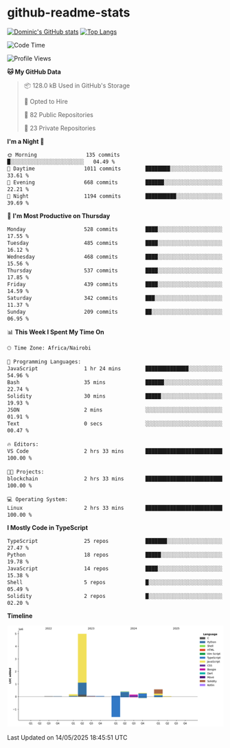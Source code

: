 # github-readme-stats
[![Dominic's GitHub stats](https://github-readme-stats.vercel.app/api?username=Domengo&show_icons=true)](https://github.com/anuraghazra/github-readme-stats)
[![Top Langs](https://github-readme-stats.vercel.app/api/top-langs/?username=Domengo&show_icons=true)](https://github.com/Domengo/github-readme-stats)

<!--START_SECTION:waka-->
![Code Time](http://img.shields.io/badge/Code%20Time-1%2C094%20hrs%201%20min-blue)

![Profile Views](http://img.shields.io/badge/Profile%20Views-0-blue)

**🐱 My GitHub Data** 

> 📦 128.0 kB Used in GitHub's Storage 
 > 
> 💼 Opted to Hire
 > 
> 📜 82 Public Repositories 
 > 
> 🔑 23 Private Repositories 
 > 
**I'm a Night 🦉** 

```text
🌞 Morning                135 commits         █░░░░░░░░░░░░░░░░░░░░░░░░   04.49 % 
🌆 Daytime                1011 commits        ████████░░░░░░░░░░░░░░░░░   33.61 % 
🌃 Evening                668 commits         ██████░░░░░░░░░░░░░░░░░░░   22.21 % 
🌙 Night                  1194 commits        ██████████░░░░░░░░░░░░░░░   39.69 % 
```
📅 **I'm Most Productive on Thursday** 

```text
Monday                   528 commits         ████░░░░░░░░░░░░░░░░░░░░░   17.55 % 
Tuesday                  485 commits         ████░░░░░░░░░░░░░░░░░░░░░   16.12 % 
Wednesday                468 commits         ████░░░░░░░░░░░░░░░░░░░░░   15.56 % 
Thursday                 537 commits         ████░░░░░░░░░░░░░░░░░░░░░   17.85 % 
Friday                   439 commits         ████░░░░░░░░░░░░░░░░░░░░░   14.59 % 
Saturday                 342 commits         ███░░░░░░░░░░░░░░░░░░░░░░   11.37 % 
Sunday                   209 commits         ██░░░░░░░░░░░░░░░░░░░░░░░   06.95 % 
```


📊 **This Week I Spent My Time On** 

```text
🕑︎ Time Zone: Africa/Nairobi

💬 Programming Languages: 
JavaScript               1 hr 24 mins        ██████████████░░░░░░░░░░░   54.96 % 
Bash                     35 mins             ██████░░░░░░░░░░░░░░░░░░░   22.74 % 
Solidity                 30 mins             █████░░░░░░░░░░░░░░░░░░░░   19.93 % 
JSON                     2 mins              ░░░░░░░░░░░░░░░░░░░░░░░░░   01.91 % 
Text                     0 secs              ░░░░░░░░░░░░░░░░░░░░░░░░░   00.47 % 

🔥 Editors: 
VS Code                  2 hrs 33 mins       █████████████████████████   100.00 % 

🐱‍💻 Projects: 
blockchain               2 hrs 33 mins       █████████████████████████   100.00 % 

💻 Operating System: 
Linux                    2 hrs 33 mins       █████████████████████████   100.00 % 
```

**I Mostly Code in TypeScript** 

```text
TypeScript               25 repos            ███████░░░░░░░░░░░░░░░░░░   27.47 % 
Python                   18 repos            █████░░░░░░░░░░░░░░░░░░░░   19.78 % 
JavaScript               14 repos            ████░░░░░░░░░░░░░░░░░░░░░   15.38 % 
Shell                    5 repos             █░░░░░░░░░░░░░░░░░░░░░░░░   05.49 % 
Solidity                 2 repos             █░░░░░░░░░░░░░░░░░░░░░░░░   02.20 % 
```



**Timeline**

![Lines of Code chart](https://raw.githubusercontent.com/Domengo/Domengo/main/assets/bar_graph.png)


 Last Updated on 14/05/2025 18:45:51 UTC
<!--END_SECTION:waka-->


